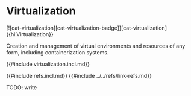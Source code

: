 # Virtualization

[![cat-virtualization][cat-virtualization-badge]][cat-virtualization]{{hi:Virtualization}}

Creation and management of virtual environments and resources of any form, including containerization systems.

{{#include virtualization.incl.md}}

{{#include refs.incl.md}}
{{#include ../../refs/link-refs.md}}

<div class="hidden">
TODO: write
</div>
